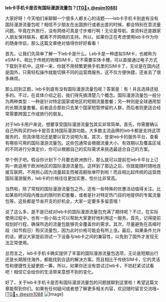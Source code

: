 **leb卡手机卡是否有国际漫游流量包？[[TG💪+ @esim1088](https://t.me/s/esim1088)]**

大家好呀！今天咱们来聊聊一个很多人都关心的话题——leb卡手机卡到底有没有国际漫游流量包呢？相信不少朋友在出国旅行或者出差的时候，都会特别在意流量问题。毕竟在外旅行，没有网络可真是寸步难行啊！无论是导航、查资料还是跟家人朋友保持联系，都离不开网络的支持。所以，如果你正在考虑使用leb卡作为你的随身伴侣，那么这篇文章绝对值得你好好看看！

首先，让我们先简单了解一下leb卡是什么。Leb卡是一种虚拟SIM卡，也被称为eSIM卡。相比于传统的物理SIM卡，它不需要实体卡槽，可以直接通过电子方式下载到手机中。这样一来，你就不用频繁更换手机里的SIM卡了，无论是在国内还是国外，只需轻松操作就能切换不同的运营商服务。这不仅方便快捷，还省去了很多麻烦。

那么回到正题，leb卡到底有没有国际漫游流量包呢？答案是：有！并且选择还挺多的。不过，在具体介绍之前，我们得先搞清楚几个概念。国际漫游流量包一般分为两种类型：一种是针对特定国家或地区的短期流量套餐；另一种则是全球通用型的长期流量套餐。前者适合那些只去某个国家短暂停留的人群，而后者则更适合经常需要跨国工作或旅行的朋友。

对于leb卡用户来说，想要享受国际漫游流量包其实非常简单。首先，你需要确认自己所购买的leb卡是否支持国际漫游功能。大多数主流品牌的leb卡都是支持这项服务的，但具体情况还是要以官方说明为准。其次，登录leb卡的服务平台，查看有哪些可用的国际漫游流量包。这些包通常会根据流量大小、有效期以及覆盖区域的不同进行分类定价，你可以根据自己的实际需求来挑选最适合自己的方案。

举个例子吧。假设你计划下个月要去欧洲旅行，那么就可以提前在leb卡平台上订购一款适用于欧洲地区的国际漫游流量包。这样到了那边之后，你就能随时随地连接互联网，不用担心因为流量超支而被高额账单吓到啦！而且相比起传统的运营商国际漫游服务，leb卡的价格往往更加实惠，性价比非常高。

当然啦，除了常规的国际漫游流量包之外，还有一些特殊的优惠活动值得关注。比如某些时间段内推出的限时折扣套餐，或者是针对特定热门目的地提供的专属流量包等。这些都是节省开支的好机会，大家一定要多多留意哦！

说了这么多，是不是已经对leb卡的国际漫游流量包充满了期待呢？不过，在实际使用过程中，也有一些小贴士可以帮助大家更好地利用这一服务。首先，记得提前规划好行程，确保所选的流量包能够完全覆盖你的需求。其次，尽量避免在高峰时段（如节假日）购买流量包，因为此时价格可能会有所上涨。最后，如果条件允许的话，建议大家提前测试一下设备与leb卡之间的兼容性，以免到了国外才发现无法正常使用。

总而言之，leb卡手机卡确实提供了丰富的国际漫游流量包选项，无论是短期出行还是长期居住海外，都能找到合适的解决方案。而且相比于传统SIM卡，它的灵活性和便捷性无疑更胜一筹。所以，如果你还没有尝试过leb卡，不妨赶紧试试看吧！相信它会给你的生活带来意想不到的变化。

好了，关于leb卡手机卡是否有国际漫游流量包的问题就聊到这里啦！希望这篇文章能帮到你们。如果有任何疑问或者想了解更多相关内容，欢迎随时留言交流哦~ [[TG💪+ @esim1088](https://t.me/s/esim1088) ![Image](https://i.postimg.cc/4NQfJmqS/Snipaste-2025-05-13-00-14-12.png)]
